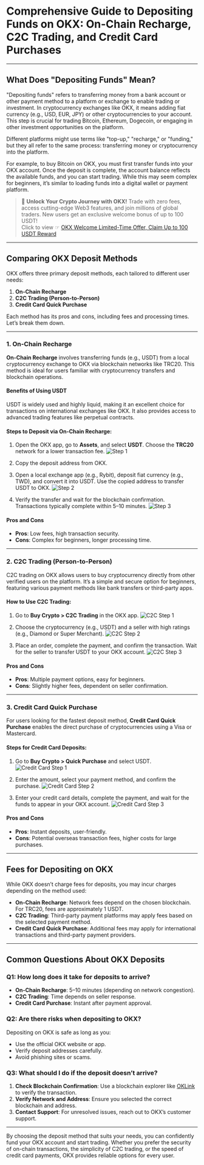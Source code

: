# Comprehensive Guide to Depositing Funds on OKX: On-Chain Recharge, C2C Trading, and Credit Card Purchases

---

## What Does "Depositing Funds" Mean?

"Depositing funds" refers to transferring money from a bank account or other payment method to a platform or exchange to enable trading or investment. In cryptocurrency exchanges like OKX, it means adding fiat currency (e.g., USD, EUR, JPY) or other cryptocurrencies to your account. This step is crucial for trading Bitcoin, Ethereum, Dogecoin, or engaging in other investment opportunities on the platform.

Different platforms might use terms like "top-up," "recharge," or "funding," but they all refer to the same process: transferring money or cryptocurrency into the platform.

For example, to buy Bitcoin on OKX, you must first transfer funds into your OKX account. Once the deposit is complete, the account balance reflects the available funds, and you can start trading. While this may seem complex for beginners, it’s similar to loading funds into a digital wallet or payment platform.

> 🚀 **Unlock Your Crypto Journey with OKX!** Trade with zero fees, access cutting-edge Web3 features, and join millions of global traders. New users get an exclusive welcome bonus of up to 100 USDT!  
Click to view ☞ [OKX Welcome Limited-Time Offer, Claim Up to 100 USDT Reward](https://bit.ly/OKXe)

---

## Comparing OKX Deposit Methods

OKX offers three primary deposit methods, each tailored to different user needs:

1. **On-Chain Recharge**
2. **C2C Trading (Person-to-Person)**
3. **Credit Card Quick Purchase**

Each method has its pros and cons, including fees and processing times. Let’s break them down.

---

### 1. On-Chain Recharge

**On-Chain Recharge** involves transferring funds (e.g., USDT) from a local cryptocurrency exchange to OKX via blockchain networks like TRC20. This method is ideal for users familiar with cryptocurrency transfers and blockchain operations.

#### Benefits of Using USDT
USDT is widely used and highly liquid, making it an excellent choice for transactions on international exchanges like OKX. It also provides access to advanced trading features like perpetual contracts.

#### Steps to Deposit via On-Chain Recharge:
1. Open the OKX app, go to **Assets**, and select **USDT**. Choose the **TRC20** network for a lower transaction fee.
   ![Step 1](https://cryptomuggle.com/wp-content/uploads/2024/07/鏈上充值-1.jpg)

2. Copy the deposit address from OKX.

3. Open a local exchange app (e.g., Rybit), deposit fiat currency (e.g., TWD), and convert it into USDT. Use the copied address to transfer USDT to OKX.
   ![Step 2](https://cryptomuggle.com/wp-content/uploads/2024/07/鏈上充值-2.jpg)

4. Verify the transfer and wait for the blockchain confirmation. Transactions typically complete within 5–10 minutes.
   ![Step 3](https://cryptomuggle.com/wp-content/uploads/2024/07/鏈上充值-3.jpg)

#### Pros and Cons
- **Pros**: Low fees, high transaction security.
- **Cons**: Complex for beginners, longer processing time.

---

### 2. C2C Trading (Person-to-Person)

C2C trading on OKX allows users to buy cryptocurrency directly from other verified users on the platform. It’s a simple and secure option for beginners, featuring various payment methods like bank transfers or third-party apps.

#### How to Use C2C Trading:
1. Go to **Buy Crypto > C2C Trading** in the OKX app.
   ![C2C Step 1](https://cryptomuggle.com/wp-content/uploads/2024/07/C2C-1.jpg)

2. Choose the cryptocurrency (e.g., USDT) and a seller with high ratings (e.g., Diamond or Super Merchant).
   ![C2C Step 2](https://cryptomuggle.com/wp-content/uploads/2024/07/C2C-2.jpg)

3. Place an order, complete the payment, and confirm the transaction. Wait for the seller to transfer USDT to your OKX account.
   ![C2C Step 3](https://cryptomuggle.com/wp-content/uploads/2024/07/C2C-3.jpg)

#### Pros and Cons
- **Pros**: Multiple payment options, easy for beginners.
- **Cons**: Slightly higher fees, dependent on seller confirmation.

---

### 3. Credit Card Quick Purchase

For users looking for the fastest deposit method, **Credit Card Quick Purchase** enables the direct purchase of cryptocurrencies using a Visa or Mastercard.

#### Steps for Credit Card Deposits:
1. Go to **Buy Crypto > Quick Purchase** and select USDT.
   ![Credit Card Step 1](https://cryptomuggle.com/wp-content/uploads/2024/07/快捷買幣-1.jpg)

2. Enter the amount, select your payment method, and confirm the purchase.
   ![Credit Card Step 2](https://cryptomuggle.com/wp-content/uploads/2024/07/快捷買幣2.jpg)

3. Enter your credit card details, complete the payment, and wait for the funds to appear in your OKX account.
   ![Credit Card Step 3](https://cryptomuggle.com/wp-content/uploads/2024/07/快捷買幣3.jpg)

#### Pros and Cons
- **Pros**: Instant deposits, user-friendly.
- **Cons**: Potential overseas transaction fees, higher costs for large purchases.

---

## Fees for Depositing on OKX

While OKX doesn’t charge fees for deposits, you may incur charges depending on the method used:

- **On-Chain Recharge**: Network fees depend on the chosen blockchain. For TRC20, fees are approximately 1 USDT.
- **C2C Trading**: Third-party payment platforms may apply fees based on the selected payment method.
- **Credit Card Quick Purchase**: Additional fees may apply for international transactions and third-party payment providers.

---

## Common Questions About OKX Deposits

### Q1: How long does it take for deposits to arrive?
- **On-Chain Recharge**: 5–10 minutes (depending on network congestion).
- **C2C Trading**: Time depends on seller response.
- **Credit Card Purchase**: Instant after payment approval.

### Q2: Are there risks when depositing to OKX?
Depositing on OKX is safe as long as you:
- Use the official OKX website or app.
- Verify deposit addresses carefully.
- Avoid phishing sites or scams.

### Q3: What should I do if the deposit doesn’t arrive?
1. **Check Blockchain Confirmation**: Use a blockchain explorer like [OKLink](https://www.oklink.com/) to verify the transaction.
2. **Verify Network and Address**: Ensure you selected the correct blockchain and address.
3. **Contact Support**: For unresolved issues, reach out to OKX’s customer support.

---

By choosing the deposit method that suits your needs, you can confidently fund your OKX account and start trading. Whether you prefer the security of on-chain transactions, the simplicity of C2C trading, or the speed of credit card payments, OKX provides reliable options for every user.
